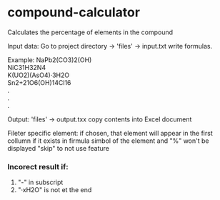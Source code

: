 # compound-calculator
 Calculates the percentage of elements in the compound

Input data:
 Go to project directory -> 'files' -> input.txt write formulas.

Example:
NaPb2(CO3)2(OH)<br>
NiC31H32N4<br>
K(UO2)(AsO4)·3H2O<br>
Sn2+21O6(OH)14Cl16<br>
.<br>
.<br>
.

Output:
 'files' -> output.txx
 copy contents into Excel document

Fileter specific element:
 if chosen, that element will appear in the first collumn if it exists in firmula
 simbol of the element and "%" won't be displayed
 "skip" to not use feature
 
### Incorect result if:
 1. "-" in subscript
 2. "·xH2O" is not et the end
